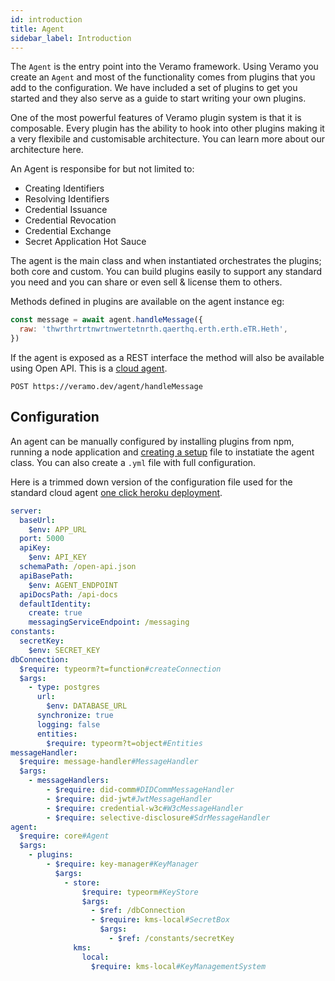 ```yaml
---
id: introduction
title: Agent
sidebar_label: Introduction
---
```


The `Agent` is the entry point into the Veramo framework. Using Veramo you create an `Agent` and most of the functionality comes from plugins that you add to the configuration. We have included a set of plugins to get you started and they also serve as a guide to start writing your own plugins.

One of the most powerful features of Veramo plugin system is that it is composable. Every plugin has the ability to hook into other plugins making it a very flexibile and customisable architecture. You can learn more about our architecture here.

An Agent is responsibe for but not limited to:

- Creating Identifiers
- Resolving Identifiers
- Credential Issuance
- Credential Revocation
- Credential Exchange
- Secret Application Hot Sauce

The agent is the main class and when instantiated orchestrates the plugins; both core and custom. You can build plugins easily to support any standard you need and you can share or even sell & license them to others.

Methods defined in plugins are available on the agent instance eg:

```javascript
const message = await agent.handleMessage({
  raw: 'thwrthrtrtnwrtnwertetnrth.qaerthq.erth.erth.eTR.Heth',
})
```

If the agent is exposed as a REST interface the method will also be available using Open API. This is a [cloud agent](/docs/guides/cloud_agent).

```
POST https://veramo.dev/agent/handleMessage
```

## Configuration

An agent can be manually configured by installing plugins from npm, running a node application and [creating a setup](/docs/guides/nodejs) file to instatiate the agent class. You can also create a `.yml` file with full configuration.

Here is a trimmed down version of the configuration file used for the standard cloud agent [one click heroku deployment](https://github.com/uport-project/veramo-agent-deploy).

```yml
server:
  baseUrl:
    $env: APP_URL
  port: 5000
  apiKey:
    $env: API_KEY
  schemaPath: /open-api.json
  apiBasePath:
    $env: AGENT_ENDPOINT
  apiDocsPath: /api-docs
  defaultIdentity:
    create: true
    messagingServiceEndpoint: /messaging
constants:
  secretKey:
    $env: SECRET_KEY
dbConnection:
  $require: typeorm?t=function#createConnection
  $args:
    - type: postgres
      url:
        $env: DATABASE_URL
      synchronize: true
      logging: false
      entities:
        $require: typeorm?t=object#Entities
messageHandler:
  $require: message-handler#MessageHandler
  $args:
    - messageHandlers:
        - $require: did-comm#DIDCommMessageHandler
        - $require: did-jwt#JwtMessageHandler
        - $require: credential-w3c#W3cMessageHandler
        - $require: selective-disclosure#SdrMessageHandler
agent:
  $require: core#Agent
  $args:
    - plugins:
        - $require: key-manager#KeyManager
          $args:
            - store:
                $require: typeorm#KeyStore
                $args:
                  - $ref: /dbConnection
                  - $require: kms-local#SecretBox
                    $args:
                      - $ref: /constants/secretKey
              kms:
                local:
                  $require: kms-local#KeyManagementSystem
```
